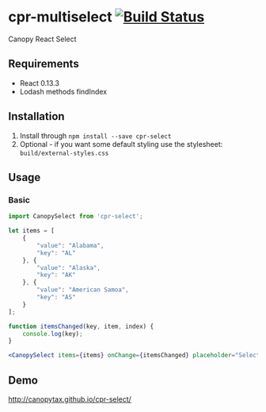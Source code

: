 cpr-multiselect [![Build Status](https://travis-ci.org/CanopyTax/cpr-select.png?branch=master)](https://travis-ci.org/CanopyTax/cpr-select)
===============

Canopy React Select

## Requirements
 - React 0.13.3
 - Lodash methods findIndex

## Installation
1. Install through `npm install --save cpr-select`
2. Optional - if you want some default styling use the stylesheet: `build/external-styles.css`

## Usage

### Basic
```jsx
import CanopySelect from 'cpr-select';

let items = [
	{
		"value": "Alabama",
		"key": "AL"
	}, {
		"value": "Alaska",
		"key": "AK"
	}, {
		"value": "American Samoa",
		"key": "AS"
	}
];

function itemsChanged(key, item, index) {
	console.log(key);
}

<CanopySelect items={items} onChange={itemsChanged} placeholder="Select a country" selected="AK"></CanopySelect>
```

## Demo
http://canopytax.github.io/cpr-select/
